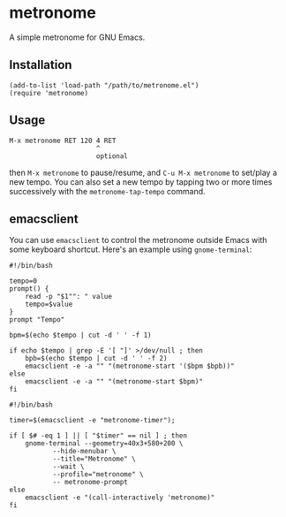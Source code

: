 # metronome

A simple metronome for GNU Emacs.

## Installation

```
(add-to-list 'load-path "/path/to/metronome.el")
(require 'metronome)
```

## Usage

```
M-x metronome RET 120 4 RET
                      ^
                      optional
```

then `M-x metronome` to pause/resume, and `C-u M-x metronome` to
set/play a new tempo. You can also set a new tempo by tapping two or
more times successively with the `metronome-tap-tempo` command.

## emacsclient

You can use `emacsclient` to control the metronome outside Emacs with
some keyboard shortcut. Here's an example using `gnome-terminal`:

```shell
#!/bin/bash

tempo=0
prompt() {
    read -p "$1"": " value
    tempo=$value
}
prompt "Tempo"

bpm=$(echo $tempo | cut -d ' ' -f 1)

if echo $tempo | grep -E '[ "]' >/dev/null ; then
    bpb=$(echo $tempo | cut -d ' ' -f 2)
    emacsclient -e -a "" "(metronome-start '($bpm $bpb))"
else
    emacsclient -e -a "" "(metronome-start $bpm)"
fi
```

```shell
#!/bin/bash

timer=$(emacsclient -e "metronome-timer");

if [ $# -eq 1 ] || [ "$timer" == nil ] ; then
    gnome-terminal --geometry=40x3+580+200 \
		   --hide-menubar \
		   --title="Metronome" \
		   --wait \
		   --profile="metronome" \
		   -- metronome-prompt
else
    emacsclient -e "(call-interactively 'metronome)"
fi
```
